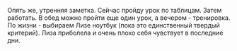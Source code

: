 Опять же, утренняя заметка. Сейчас пройду урок по таблицам. Затем работать. В обед можно пройти еще один урок, а вечером - тренировка. 
По жизни - выбираем Лизе ноутбук (пока это единственный твердый критерий). Лиза приболела и очень плохо себя чувствует в последние дни.


